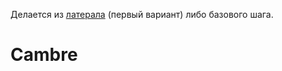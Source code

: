 <!-- TITLE: Камбре -->
<!-- SUBTITLE: Наклон партнёрши в поддержку (маленькую или настоящую) -->

Делается из [латерала](Lateral) (первый вариант) либо базового шага.
# Cambre